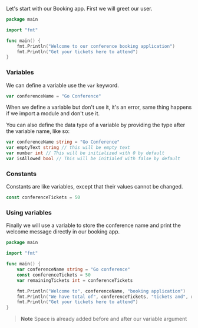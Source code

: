 Let's start with our Booking app. First we will greet our user.

```go
package main

import "fmt"

func main() {
	fmt.Println("Welcome to our conference booking application")
    fmt.Println("Get your tickets here to attend")
}
```


### Variables

We can define a variable use the `var` keyword.

```go
var conferenceName = "Go Conference"
```

When we define a variable but don't use it, it's an error, same thing happens if we import a module and don't use it.

You can also define the data type of a variable by providing the type after the variable name, like so:

```go
var conferenceName string = "Go Conference"
var emptyText string // this will be empty text
var number int // This will be initialized with 0 by default
var isAllowed bool // This will be initialed with false by default
```

### Constants

Constants are like variables, except that their values cannot be changed.

```go
const conferenceTickets = 50
```

### Using variables

Finally we will use a variable to store the conference name and print the welcome message directly in our booking app.

```go
package main

import "fmt"

func main() {
    var conferenceName string = "Go conference"
    const conferenceTickets = 50
    var remainingTickets int = conferenceTickets

	fmt.Println("Welcome to", conferenceName, "booking application")
    fmt.Println("We have total of", conferenceTickets, "tickets and", remainingTickets, "are still remaining.")
    fmt.Println("Get your tickets here to attend") 
}
```

> **Note**
> Space is already added before and after our variable  argument

